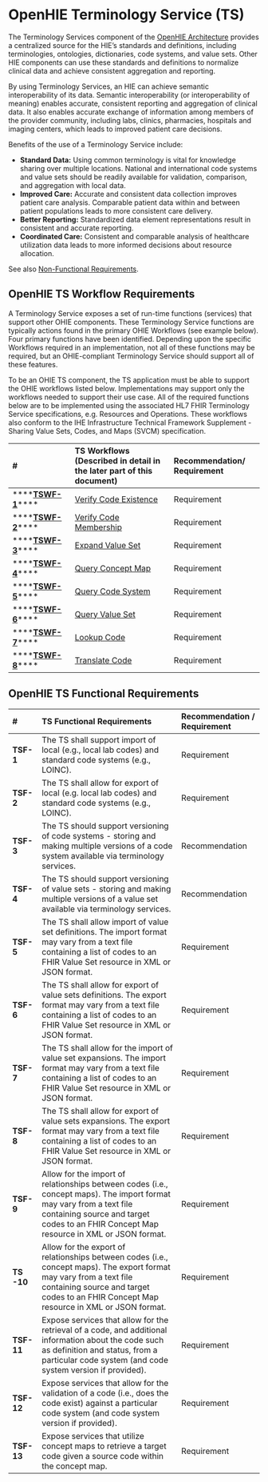 # OpenHIE Terminology Service \(TS\)

The Terminology Services component of the [OpenHIE Architecture](https://wiki.ohie.org/pages/viewpage.action?pageId=8454157) provides a centralized source for the HIE’s standards and definitions, including terminologies, ontologies, dictionaries, code systems, and value sets.  Other HIE components can use these standards and definitions to normalize clinical data and achieve consistent aggregation and reporting.  

By using Terminology Services, an HIE can achieve semantic interoperability of its data. Semantic interoperability \(or interoperability of meaning\) enables accurate, consistent reporting and aggregation of clinical data. It also enables accurate exchange of information among members of the provider community, including labs, clinics, pharmacies, hospitals and imaging centers, which leads to improved patient care decisions.

Benefits of the use of a Terminology Service include:

* **Standard Data:** Using common terminology is vital for knowledge sharing over multiple locations. National and international code systems and value sets should be readily available for validation, comparison, and aggregation with local data.
* **Improved Care:** Accurate and consistent data collection improves patient care analysis. Comparable patient data within and between patient populations leads to more consistent care delivery.
* **Better Reporting:** Standardized data element representations result in consistent and accurate reporting.
* **Coordinated Care:** Consistent and comparable analysis of healthcare utilization data leads to more informed decisions about resource allocation.

See also [Non-Functional Requirements](non-functional-requirements.md). 

## OpenHIE TS Workflow Requirements 

A Terminology Service exposes a set of run-time functions \(services\) that support other OHIE components. These Terminology Service functions are typically actions found in the primary OHIE Workflows \(see example below\). Four primary functions have been identified. Depending upon the specific Workflows required in an implementation, not all of these functions may be required, but an OHIE-compliant Terminology Service should support all of these features.

To be an OHIE TS component, the TS application must be able to support the OHIE workflows listed below.  Implementations may support only the workflows needed to support their use case. All of the required functions below are to be implemented using the associated HL7 FHIR Terminology Service specifications, e.g. Resources and Operations. These workflows also conform to the IHE Infrastructure Technical Framework Supplement - Sharing Value Sets, Codes, and Maps \(SVCM\) specification.

| \# | **TS Workflows \(Described in detail in the later part of this document\)** | **Recommendation/ Requirement** |
| :--- | :--- | :--- |
| \*\*\*\*[**TSWF-1**](../introduction/terminology-service-workflow/verify-code-existence.md)\*\*\*\* | [Verify Code Existence](../introduction/terminology-service-workflow/verify-code-existence.md) | Requirement |
| \*\*\*\*[**TSWF-2**](../introduction/terminology-service-workflow/verify-code-membership.md)\*\*\*\* | [Verify Code Membership](../introduction/terminology-service-workflow/verify-code-membership.md) | Requirement |
| \*\*\*\*[**TSWF-3**](../introduction/terminology-service-workflow/expand-value-set.md)\*\*\*\* | [Expand Value Set](../introduction/terminology-service-workflow/expand-value-set.md) | Requirement |
| \*\*\*\*[**TSWF-4**](../introduction/terminology-service-workflow/query-concept-maps.md)\*\*\*\* | [Query Concept Map](../introduction/terminology-service-workflow/query-concept-maps.md) | Requirement |
| \*\*\*\*[**TSWF-5**](../introduction/terminology-service-workflow/query-code-systems.md)\*\*\*\* | [Query Code System](../introduction/terminology-service-workflow/query-code-systems.md) | Requirement |
| \*\*\*\*[**TSWF-6**](../introduction/terminology-service-workflow/query-value-set.md)\*\*\*\* | [Query Value Set](../introduction/terminology-service-workflow/query-value-set.md) | Requirement |
| \*\*\*\*[**TSWF-7**](../introduction/terminology-service-workflow/lookup-code.md)\*\*\*\* | [Lookup Code](../introduction/terminology-service-workflow/lookup-code.md) | Requirement |
| \*\*\*\*[**TSWF-8**](../introduction/terminology-service-workflow/translate-code.md)\*\*\*\* | [Translate Code](../introduction/terminology-service-workflow/translate-code.md) | Requirement |

## OpenHIE TS Functional Requirements 

| \# | **TS Functional Requirements** | **Recommendation / Requirement** |
| :--- | :--- | :--- |
| **TSF-1** | The TS shall support import of local \(e.g., local lab codes\)  and standard code systems \(e.g., LOINC\). | Requirement |
| **TSF-2** | The TS shall allow for export of local \(e.g. local lab codes\) and standard code systems \(e.g., LOINC\). | Requirement |
| **TSF-3** | The TS should support versioning of code systems - storing and making multiple versions of a code system available via terminology services. | Recommendation |
| **TSF-4** | The TS should support versioning of value sets - storing and making multiple versions of a value set available via terminology services. | Recommendation |
| **TSF-5** | The TS shall allow import of value set definitions. The import format may vary from a text file containing a list of codes to an FHIR Value Set resource in XML or JSON format. | Requirement |
| **TSF-6** | The TS shall allow for export of value sets definitions. The export format may vary from a text file containing a list of codes to an FHIR Value Set resource in XML or JSON format. | Requirement |
| **TSF-7** | The TS shall allow for the import of value set expansions. The import format may vary from a text file containing a list of codes to an FHIR Value Set resource in XML or JSON format. | Requirement |
| **TSF-8** | The TS shall allow for export of value sets expansions. The export format may vary from a text file containing a list of codes to an FHIR Value Set resource in XML or JSON format. | Requirement |
| **TSF-9** | Allow for the import of relationships between codes \(i.e., concept maps\). The import format may vary from a text file containing source and target codes to an FHIR Concept Map resource in XML or JSON format. | Requirement |
| **TS -10** | Allow for the export of relationships between codes \(i.e., concept maps\). The export format may vary from a text file containing source and target codes to an FHIR Concept Map resource in XML or JSON format. | Requirement |
| **TSF-11** | Expose services that allow for the retrieval of a code, and additional information about the code such as definition and status, from a particular code system \(and code system version if provided\). | Requirement |
| **TSF-12** | Expose services that allow for the validation of a code \(i.e., does the code exist\) against a particular code system \(and code system version if provided\). | Requirement |
| **TSF-13** | Expose services that utilize concept maps to retrieve a target code given a source code within the concept map. | Requirement |

